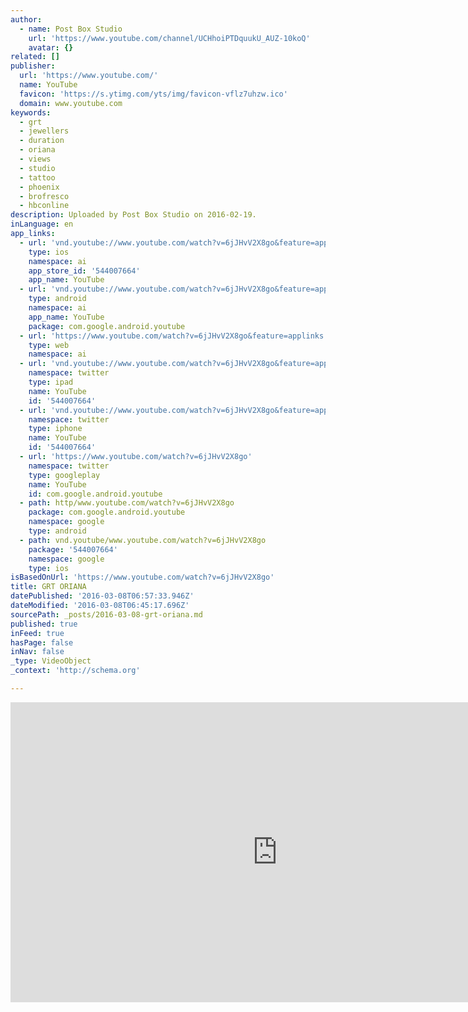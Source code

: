 ```yaml
---
author:
  - name: Post Box Studio
    url: 'https://www.youtube.com/channel/UCHhoiPTDquukU_AUZ-10koQ'
    avatar: {}
related: []
publisher:
  url: 'https://www.youtube.com/'
  name: YouTube
  favicon: 'https://s.ytimg.com/yts/img/favicon-vflz7uhzw.ico'
  domain: www.youtube.com
keywords:
  - grt
  - jewellers
  - duration
  - oriana
  - views
  - studio
  - tattoo
  - phoenix
  - brofresco
  - hbconline
description: Uploaded by Post Box Studio on 2016-02-19.
inLanguage: en
app_links:
  - url: 'vnd.youtube://www.youtube.com/watch?v=6jJHvV2X8go&feature=applinks'
    type: ios
    namespace: ai
    app_store_id: '544007664'
    app_name: YouTube
  - url: 'vnd.youtube://www.youtube.com/watch?v=6jJHvV2X8go&feature=applinks'
    type: android
    namespace: ai
    app_name: YouTube
    package: com.google.android.youtube
  - url: 'https://www.youtube.com/watch?v=6jJHvV2X8go&feature=applinks'
    type: web
    namespace: ai
  - url: 'vnd.youtube://www.youtube.com/watch?v=6jJHvV2X8go&feature=applinks'
    namespace: twitter
    type: ipad
    name: YouTube
    id: '544007664'
  - url: 'vnd.youtube://www.youtube.com/watch?v=6jJHvV2X8go&feature=applinks'
    namespace: twitter
    type: iphone
    name: YouTube
    id: '544007664'
  - url: 'https://www.youtube.com/watch?v=6jJHvV2X8go'
    namespace: twitter
    type: googleplay
    name: YouTube
    id: com.google.android.youtube
  - path: http/www.youtube.com/watch?v=6jJHvV2X8go
    package: com.google.android.youtube
    namespace: google
    type: android
  - path: vnd.youtube/www.youtube.com/watch?v=6jJHvV2X8go
    package: '544007664'
    namespace: google
    type: ios
isBasedOnUrl: 'https://www.youtube.com/watch?v=6jJHvV2X8go'
title: GRT ORIANA
datePublished: '2016-03-08T06:57:33.946Z'
dateModified: '2016-03-08T06:45:17.696Z'
sourcePath: _posts/2016-03-08-grt-oriana.md
published: true
inFeed: true
hasPage: false
inNav: false
_type: VideoObject
_context: 'http://schema.org'

---
```

<iframe src="https://cdn.embedly.com/widgets/media.html?src=https%3A%2F%2Fwww.youtube.com%2Fembed%2F6jJHvV2X8go%3Ffeature%3Doembed&amp;url=https%3A%2F%2Fwww.youtube.com%2Fwatch%3Fv%3D6jJHvV2X8go&amp;image=https%3A%2F%2Fi.ytimg.com%2Fvi%2F6jJHvV2X8go%2Fhqdefault.jpg&amp;key=b7d04c9b404c499eba89ee7072e1c4f7&amp;type=text%2Fhtml&amp;schema=youtube" width="854" height="480" scrolling="no" frameborder="0" allowfullscreen="allowfullscreen" style=""></iframe>